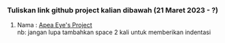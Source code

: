 ### **Tuliskan link github project kalian dibawah (21 Maret 2023 - ?)**  

1. Nama : [Apea Eye's Project](https://github.com/rakhasf/API-New)  
nb: jangan lupa tambahkan space 2 kali untuk memberikan indentasi  
